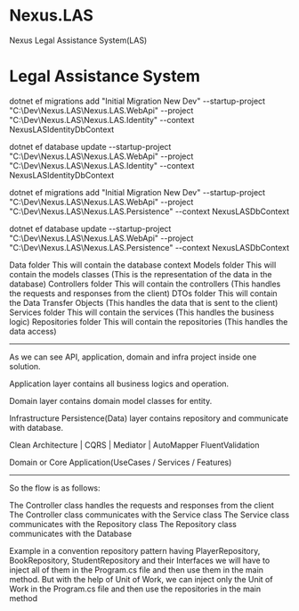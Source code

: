  # Nexus.LAS
Nexus Legal Assistance System(LAS)
# Legal Assistance System


dotnet ef migrations add "Initial Migration New Dev" --startup-project "C:\Dev\Nexus.LAS\Nexus.LAS.WebApi" --project "C:\Dev\Nexus.LAS\Nexus.LAS.Identity" --context NexusLASIdentityDbContext

dotnet ef database update --startup-project "C:\Dev\Nexus.LAS\Nexus.LAS.WebApi" --project "C:\Dev\Nexus.LAS\Nexus.LAS.Identity" --context NexusLASIdentityDbContext


dotnet ef migrations add "Initial Migration New Dev" --startup-project "C:\Dev\Nexus.LAS\Nexus.LAS.WebApi" --project "C:\Dev\Nexus.LAS\Nexus.LAS.Persistence" --context NexusLASDbContext

dotnet ef database update --startup-project "C:\Dev\Nexus.LAS\Nexus.LAS.WebApi" --project "C:\Dev\Nexus.LAS\Nexus.LAS.Persistence" --context NexusLASDbContext


Data folder
This will contain the database context
Models folder
This will contain the models classes (This is the representation of the data in the database)
Controllers folder
This will contain the controllers (This handles the requests and responses from the client)
DTOs folder
This will contain the Data Transfer Objects (This handles the data that is sent to the client)
Services folder
This will contain the services (This handles the business logic)
Repositories folder
This will contain the repositories (This handles the data access)

*******************************
As we can see API, application, domain and infra project inside one solution.

Application layer contains all business logics and operation.

Domain layer contains domain model classes for entity.

Infrastructure Persistence(Data) layer contains repository and communicate with database.

Clean Architecture | CQRS | Mediator | AutoMapper
FluentValidation

Domain or Core
Application(UseCases / Services / Features)
*******************************

So the flow is as follows:

The Controller class handles the requests and responses from the client
The Controller class communicates with the Service class
The Service class communicates with the Repository class
The Repository class communicates with the Database


Example in a convention repository pattern having PlayerRepository, BookRepository, StudentRepository and their Interfaces we will have to inject all of them in the Program.cs file and then use them in the main method. But with the help of Unit of Work, we can inject only the Unit of Work in the Program.cs file and then use the repositories in the main method


